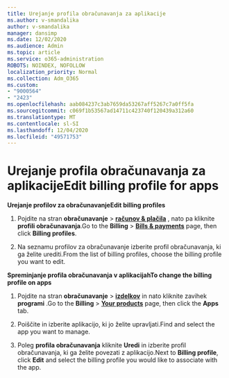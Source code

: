 ```yaml
---
title: Urejanje profila obračunavanja za aplikacije
ms.author: v-smandalika
author: v-smandalika
manager: dansimp
ms.date: 12/02/2020
ms.audience: Admin
ms.topic: article
ms.service: o365-administration
ROBOTS: NOINDEX, NOFOLLOW
localization_priority: Normal
ms.collection: Adm_O365
ms.custom:
- "9000564"
- "2423"
ms.openlocfilehash: aab084237c3ab7659da53267aff5267c7a0ff5fa
ms.sourcegitcommit: c069f1b53567ad14711c423740f120439a312a60
ms.translationtype: MT
ms.contentlocale: sl-SI
ms.lasthandoff: 12/04/2020
ms.locfileid: "49571753"
---
```

# <a name="edit-billing-profile-for-apps"></a><span data-ttu-id="1f696-102">Urejanje profila obračunavanja za aplikacije</span><span class="sxs-lookup"><span data-stu-id="1f696-102">Edit billing profile for apps</span></span>

<span data-ttu-id="1f696-103">**Urejanje profilov za obračunavanje**</span><span class="sxs-lookup"><span data-stu-id="1f696-103">**Edit billing profiles**</span></span>

1. <span data-ttu-id="1f696-104">Pojdite na stran **obračunavanje**  >  **[računov & plačila](https://go.microsoft.com/fwlink/p/?linkid=848039)** , nato pa kliknite **profili obračunavanja**.</span><span class="sxs-lookup"><span data-stu-id="1f696-104">Go to the **Billing** > **[Bills & payments](https://go.microsoft.com/fwlink/p/?linkid=848039)** page, then click **Billing profiles**.</span></span>

2. <span data-ttu-id="1f696-105">Na seznamu profilov za obračunavanje izberite profil obračunavanja, ki ga želite urediti.</span><span class="sxs-lookup"><span data-stu-id="1f696-105">From the list of billing profiles, choose the billing profile you want to edit.</span></span>

<span data-ttu-id="1f696-106">**Spreminjanje profila obračunavanja v aplikacijah**</span><span class="sxs-lookup"><span data-stu-id="1f696-106">**To change the billing profile on apps**</span></span>

1. <span data-ttu-id="1f696-107">Pojdite na stran **obračunavanje**  >  **[izdelkov](https://go.microsoft.com/fwlink/p/?linkid=842054)** in nato kliknite zavihek **programi** .</span><span class="sxs-lookup"><span data-stu-id="1f696-107">Go to the **Billing** > **[Your products](https://go.microsoft.com/fwlink/p/?linkid=842054)** page, then click the **Apps** tab.</span></span>

2. <span data-ttu-id="1f696-108">Poiščite in izberite aplikacijo, ki jo želite upravljati.</span><span class="sxs-lookup"><span data-stu-id="1f696-108">Find and select the app you want to manage.</span></span>  

3. <span data-ttu-id="1f696-109">Poleg **profila obračunavanja** kliknite **Uredi** in izberite profil obračunavanja, ki ga želite povezati z aplikacijo.</span><span class="sxs-lookup"><span data-stu-id="1f696-109">Next to **Billing profile**, click **Edit** and select the billing profile you would like to associate with the app.</span></span>